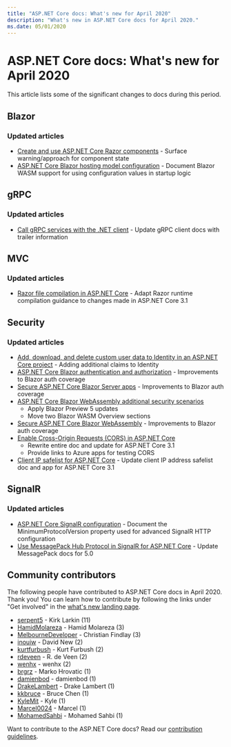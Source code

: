 ```yaml
---
title: "ASP.NET Core docs: What's new for April 2020"
description: "What's new in ASP.NET Core docs for April 2020."
ms.date: 05/01/2020
---
```


# ASP.NET Core docs: What's new for April 2020

This article lists some of the significant changes to docs during this period.

## Blazor

### Updated articles

- [Create and use ASP.NET Core Razor components](../blazor/components/index.md) - Surface warning/approach for component state
- [ASP.NET Core Blazor hosting model configuration](../blazor/fundamentals/additional-scenarios.md) - Document Blazor WASM support for using configuration values in startup logic

## gRPC

### Updated articles

- [Call gRPC services with the .NET client](../grpc/client.md) - Update gRPC client docs with trailer information

## MVC

### Updated articles

- [Razor file compilation in ASP.NET Core](../mvc/views/view-compilation.md) - Adapt Razor runtime compilation guidance to changes made in ASP.NET Core 3.1

## Security

### Updated articles

- [Add, download, and delete custom user data to Identity in an ASP.NET Core project](../security/authentication/add-user-data.md) - Adding additional claims to Identity
- [ASP.NET Core Blazor authentication and authorization](../blazor/security/index.md) - Improvements to Blazor auth coverage
- [Secure ASP.NET Core Blazor Server apps](../blazor/security/server/index.md) - Improvements to Blazor auth coverage
- [ASP.NET Core Blazor WebAssembly additional security scenarios](../blazor/security/webassembly/additional-scenarios.md)
  - Apply Blazor Preview 5 updates
  - Move two Blazor WASM Overview sections
- [Secure ASP.NET Core Blazor WebAssembly](../blazor/security/webassembly/index.md) - Improvements to Blazor auth coverage
- [Enable Cross-Origin Requests (CORS) in ASP.NET Core](../security/cors.md)
  - Rewrite entire doc and update for ASP.NET Core 3.1
  - Provide links to Azure apps for testing CORS
- [Client IP safelist for ASP.NET Core](../security/ip-safelist.md) - Update client IP address safelist doc and app for ASP.NET Core 3.1

## SignalR

### Updated articles

- [ASP.NET Core SignalR configuration](../signalr/configuration.md) - Document the MinimumProtocolVersion property used for advanced SignalR HTTP configuration
- [Use MessagePack Hub Protocol in SignalR for ASP.NET Core](../signalr/messagepackhubprotocol.md) - Update MessagePack docs for 5.0

## Community contributors

The following people have contributed to ASP.NET Core docs in April 2020. Thank you! You can learn how to contribute by following the links under "Get involved" in the [what's new landing page](index.yml).

- [serpent5](https://github.com/serpent5) - Kirk Larkin (11)
- [HamidMolareza](https://github.com/HamidMolareza) - Hamid Molareza (3)
- [MelbourneDeveloper](https://github.com/MelbourneDeveloper) - Christian Findlay (3)
- [inouiw](https://github.com/inouiw) - David New (2)
- [kurtfurbush](https://github.com/kurtfurbush) - Kurt Furbush (2)
- [rdeveen](https://github.com/rdeveen) - R. de Veen (2)
- [wenhx](https://github.com/wenhx) - wenhx (2)
- [brgrz](https://github.com/brgrz) - Marko Hrovatic (1)
- [damienbod](https://github.com/damienbod) - damienbod (1)
- [DrakeLambert](https://github.com/DrakeLambert) - Drake Lambert (1)
- [kkbruce](https://github.com/kkbruce) - Bruce Chen (1)
- [KyleMit](https://github.com/KyleMit) - Kyle (1)
- [Marcel0024](https://github.com/Marcel0024) - Marcel (1)
- [MohamedSahbi](https://github.com/MohamedSahbi) - Mohamed Sahbi (1)

Want to contribute to the ASP.NET Core docs? Read our [contribution guidelines](https://github.com/dotnet/AspNetCore.Docs/blob/master/CONTRIBUTING.md).
